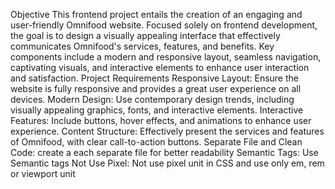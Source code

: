 Objective
This frontend project entails the creation of an engaging and user-friendly Omnifood website. Focused solely on frontend development, the goal is to design a visually appealing interface that effectively communicates Omnifood's services, features, and benefits. Key components include a modern and responsive layout, seamless navigation, captivating visuals, and interactive elements to enhance user interaction and satisfaction.
Project Requirements
Responsive Layout: Ensure the website is fully responsive and provides a great user experience on all devices.
Modern Design: Use contemporary design trends, including visually appealing graphics, fonts, and interactive elements.
Interactive Features: Include buttons, hover effects, and animations to enhance user experience.
Content Structure: Effectively present the services and features of Omnifood, with clear call-to-action buttons.
Separate File and Clean Code: create a each separate file for better readability
Semantic Tags: Use Semantic tags 
Not Use Pixel: Not use pixel unit in CSS and use only em, rem or viewport unit
